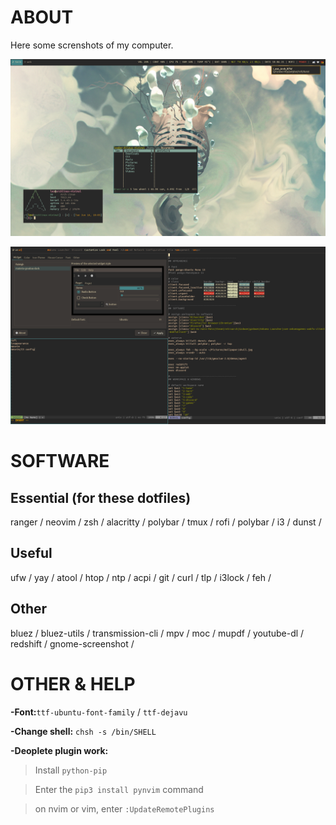 # ABOUT
Here some screnshots of my computer.

![Screenshot-1](/Screenshot/screenshot-1.png)

![Screenshot-2](/Screenshot/screenshot-2.png)

# SOFTWARE
## Essential (for these dotfiles)
ranger / neovim / zsh / alacritty / polybar / tmux / rofi / polybar / i3 / dunst /

## Useful
ufw / yay / atool / htop / ntp / acpi / git / curl / tlp / i3lock / feh /

## Other
bluez / bluez-utils / transmission-cli / mpv / moc / mupdf / youtube-dl / redshift / gnome-screenshot /

# OTHER & HELP
**-Font:**`ttf-ubuntu-font-family` / `ttf-dejavu`

**-Change shell:** `chsh -s /bin/SHELL`

**-Deoplete plugin work:**

> Install `python-pip`

> Enter the `pip3 install pynvim` command

> on nvim or vim, enter `:UpdateRemotePlugins`
